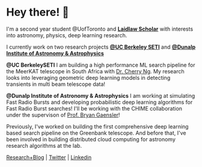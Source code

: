 # Hey there! 👋

I'm a second year student @UofToronto and  **[Laidlaw Scholar](https://laidlawscholars.network/users/peter-ma)** with interests into astronomy, physics, deep learning research. 

I currently work on two research projects <a style="color:#b80707">**[@UC Berkeley SETI](https://github.com/UCBerkeleySETI)**</a> and **[@Dunalp Institute of Astronomy & Astrophysics](https://www.dunlap.utoronto.ca/)**

**@UC BerkeleySETI** I am building a high performance ML search pipeline for the MeerKAT telescope in South Africa with [Dr. Cherry Ng](https://www.dunlap.utoronto.ca/dunlap-people/dr-cherry-ng/). My research looks into leveraging geometric deep learning models in detecting transients in multi beam telescope data! 

**@Dunalp Institute of Astronomy & Astrophysics** I am working at simulating Fast Radio Bursts and developing probabilistic deep learning algorithms for Fast Radio Burst searches! I'll be working with the CHIME collaboration under the supervison of [Prof. Bryan Gaensler](https://www.dunlap.utoronto.ca/dunlap-people/prof-bryan-gaensler-2/)! 

Previously, I've worked on building the first comprehensive deep learning based search pipeline on the Greenbank telescope. And before that, I've been involved in building distributed cloud computing for astronomy research algorithms at the lab. 

[Research+Blog](https://peterma.ca/) | [Twitter](https://twitter.com/peterma02) | [Linkedin](https://www.linkedin.com/in/peter-ma-37a917162/)  

